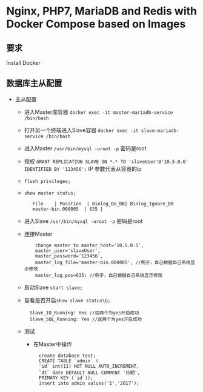# Nginx, PHP7, MariaDB and Redis with Docker Compose based on Images

## 要求

Install Docker

## 数据库主从配置

- 主从配置
	- 进入Master库容器 `docker exec -it master-mariadb-service /bin/bash `
	- 打开另一个终端进入Slave容器 `docker exec -it slave-mariadb-service /bin/bash `
	-  进入Master `/usr/bin/mysql -uroot -p` 密码是root
	-  授权 `GRANT REPLICATION SLAVE ON *.* TO 'slaveUser'@'10.5.0.6' IDENTIFIED BY '123456';` IP 参数代表从容器的ip
	-  `flush privileges;`
	-  `show master status;`

			  File    | Position  | Binlog_Do_DB| Binlog_Ignore_DB
			  master-bin.000005  | 635 |

	- 进入Slave `/usr/bin/mysql -uroot -p` 密码是root
	- 连接Master

			  change master to master_host='10.5.0.5',
			  master_user='slaveUser',
			  master_password='123456',
			  master_log_file='master-bin.000005', //例子，自己根据自己系统显示修改
			  master_log_pos=635; //例子，自己根据自己系统显示修改

	- 启动Slave `start slave;`
	- 查看是否开启`show slave status\G;`

            Slave_IO_Running: Yes //这两个为yes开启成功
            Slave_SQL_Running: Yes //这两个为yes开启成功

  	- 测试
		- 在Master中操作

				create database test;
				CREATE TABLE `admin` (
				`id` int(11) NOT NULL AUTO_INCREMENT,
				`dt` date DEFAULT NULL COMMENT '日期',
				PRIMARY KEY (`id`));
				insert into admin values('1','2017');
